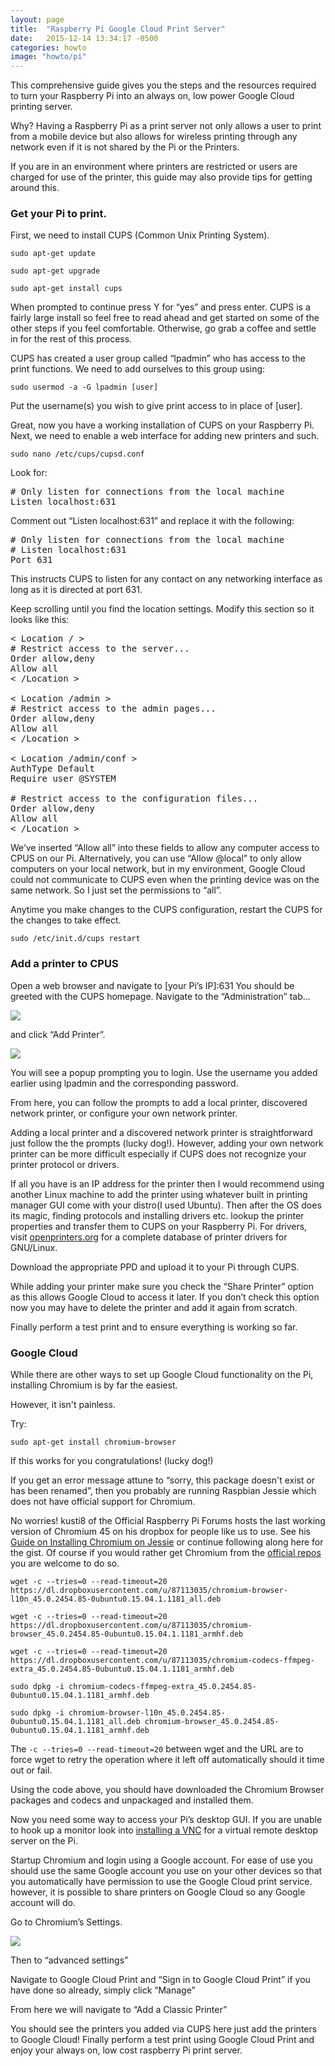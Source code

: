 ```yaml
---
layout: page
title:  "Raspberry Pi Google Cloud Print Server"
date:   2015-12-14 13:34:17 -0500
categories: howto
image: "howto/pi"
---
```

This comprehensive guide gives you the steps and the resources required to turn your Raspberry Pi into an always on, low power Google Cloud printing server.

Why? Having a Raspberry Pi as a print server not only allows a user to print from a mobile device but also allows for wireless printing through any network even if it is not shared by the Pi or the Printers.

If you are in an environment where printers are restricted or users are charged for use of the printer, this guide may also provide tips for getting around this.

### Get your Pi to print.

First, we need to install CUPS (Common Unix Printing System).

`sudo apt-get update` 

`sudo apt-get upgrade` 

`sudo apt-get install cups`

When prompted to continue press Y for “yes” and press enter. CUPS is a fairly large install so feel free to read ahead and get started on some of the other steps if you feel comfortable. Otherwise, go grab a coffee and settle in for the rest of this process.

CUPS has created a user group called “lpadmin” who has access to the print functions. We need to add ourselves to this group using:

`sudo usermod -a -G lpadmin [user]`

Put the username(s) you wish to give print access to in place of [user].

Great, now you have a working installation of CUPS on your Raspberry Pi. Next, we need to enable a web interface for adding new printers and such.

`sudo nano /etc/cups/cupsd.conf`

Look for:

<pre># Only listen for connections from the local machine
Listen localhost:631</pre>

Comment out “Listen localhost:631” and replace it with the following:

<pre># Only listen for connections from the local machine 
# Listen localhost:631
Port 631
</pre>

This instructs CUPS to listen for any contact on any networking interface as long as it is directed at port 631.

Keep scrolling until you find the location settings. Modify this section so it looks like this:

<pre>< Location / >
# Restrict access to the server... 
Order allow,deny 
Allow all 
< /Location > 

< Location /admin >
# Restrict access to the admin pages...
Order allow,deny
Allow all
< /Location >

< Location /admin/conf >
AuthType Default
Require user @SYSTEM

# Restrict access to the configuration files...
Order allow,deny
Allow all
< /Location > 
</pre>

We’ve inserted “Allow all” into these fields to allow any computer access to CPUS on our Pi. Alternatively, you can use “Allow @local” to only allow computers on your local network, but in my environment, Google Cloud could not communicate to CUPS even when the printing device was on the same network. So I just set the permissions to “all”.

Anytime you make changes to the CUPS configuration, restart the CUPS for the changes to take effect.

`sudo /etc/init.d/cups restart`

### Add a printer to CPUS

Open a web browser and navigate to [your Pi’s IP]:631 You should be greeted with the CUPS homepage. Navigate to the “Administration” tab...

![](../../../../img/print-server/admin.png)

and click “Add Printer”.

![](../../../../img/print-server/addprinter.png)

You will see a popup prompting you to login. Use the username you added earlier using lpadmin and the corresponding password.

From here, you can follow the prompts to add a local printer, discovered network printer, or configure your own network printer.

Adding a local printer and a discovered network printer is straightforward just follow the the prompts (lucky dog!). However, adding your own network printer can be more difficult especially if CUPS does not recognize your printer protocol or drivers.

If all you have is an IP address for the printer then I would recommend using another Linux machine to add the printer using whatever built in printing manager GUI come with your distro(I used Ubuntu). Then after the OS does its magic, finding protocols and installing drivers etc. lookup the printer properties and transfer them to CUPS on your Raspberry Pi. For drivers, visit [openprinters.org](”http://www.openprinting.org/printers”) for a complete database of printer drivers for GNU/Linux.

Download the appropriate PPD and upload it to your Pi through CUPS.

While adding your printer make sure you check the “Share Printer” option as this allows Google Cloud to access it later. If you don’t check this option now you may have to delete the printer and add it again from scratch.

Finally perform a test print and to ensure everything is working so far.

### Google Cloud

While there are other ways to set up Google Cloud functionality on the Pi, installing Chromium is by far the easiest.

However, it isn't painless.

Try:

`sudo apt-get install chromium-browser`

If this works for you congratulations! (lucky dog!)

If you get an error message attune to “sorry, this package doesn't exist or has been renamed”, then you probably are running Raspbian Jessie which does not have official support for Chromium.

No worries! kusti8 of the Official Raspberry Pi Forums hosts the last working version of Chromium 45 on his dropbox for people like us to use. See his [Guide on Installing Chromium on Jessie](”https://www.raspberrypi.org/forums/viewtopic.php?t=121195”) or continue following along here for the gist. Of course if you would rather get Chromium from the [official repos](”http://ports.ubuntu.com/pool/universe/c/chromium-browser/”) you are welcome to do so.

`wget -c --tries=0 --read-timeout=20 https://dl.dropboxusercontent.com/u/87113035/chromium-browser-l10n_45.0.2454.85-0ubuntu0.15.04.1.1181_all.deb` 

`wget -c --tries=0 --read-timeout=20 https://dl.dropboxusercontent.com/u/87113035/chromium-browser_45.0.2454.85-0ubuntu0.15.04.1.1181_armhf.deb` 

`wget -c --tries=0 --read-timeout=20 https://dl.dropboxusercontent.com/u/87113035/chromium-codecs-ffmpeg-extra_45.0.2454.85-0ubuntu0.15.04.1.1181_armhf.deb` 

`sudo dpkg -i chromium-codecs-ffmpeg-extra_45.0.2454.85-0ubuntu0.15.04.1.1181_armhf.deb`

`sudo dpkg -i chromium-browser-l10n_45.0.2454.85-0ubuntu0.15.04.1.1181_all.deb chromium-browser_45.0.2454.85-0ubuntu0.15.04.1.1181_armhf.deb`

The `-c --tries=0 --read-timeout=20` between wget and the URL are to force wget to retry the operation where it left off automatically should it time out or fail.

Using the code above, you should have downloaded the Chromium Browser packages and codecs and unpackaged and installed them.

Now you need some way to access your Pi’s desktop GUI. If you are unable to hook up a monitor look into [installing a VNC](”https://www.raspberrypi.org/documentation/remote-access/vnc/”) for a virtual remote desktop server on the Pi.

Startup Chromium and login using a Google account. For ease of use you should use the same Google account you use on your other devices so that you automatically have permission to use the Google Cloud print service. however, it is possible to share printers on Google Cloud so any Google account will do.

Go to Chromium’s Settings.

![](../../../../img/print-server/settings.png)

Then to “advanced settings”

Navigate to Google Cloud Print and “Sign in to Google Cloud Print” if you have done so already, simply click “Manage”

From here we will navigate to “Add a Classic Printer”

You should see the printers you added via CUPS here just add the printers to Google Cloud! Finally perform a test print using Google Cloud Print and enjoy your always on, low cost raspberry Pi print server.


